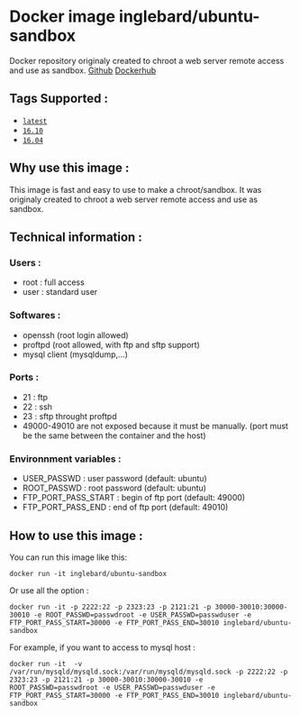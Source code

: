 # Docker image inglebard/ubuntu-sandbox
Docker repository originaly created to chroot a web server remote access and use as sandbox.
[Github](https://github.com/Inglebard/ubuntu-sandbox)
[Dockerhub](https://hub.docker.com/r/inglebard/ubuntu-sandbox/)

## Tags Supported :
* [`latest`](https://github.com/Inglebard/ubuntu-sandbox/blob/master/Dockerfile)
* [`16.10`](https://github.com/Inglebard/ubuntu-sandbox/blob/16.10/Dockerfile)
* [`16.04`](https://github.com/Inglebard/ubuntu-sandbox/blob/16.04/Dockerfile)


## Why use this image :

This image is fast and easy to use to make a chroot/sandbox. It was originaly created to chroot a web server remote access and use as sandbox.

## Technical information :

### Users :
* root : full access
* user : standard user

### Softwares :
* openssh (root login allowed)
* proftpd (root allowed, with ftp and sftp support)
* mysql client (mysqldump,...)

### Ports :
* 21 : ftp
* 22 : ssh
* 23 : sftp throught proftpd
* 49000-49010 are not exposed because it must be manually. (port must be the same between the container and the host)

### Environnment variables :

* USER_PASSWD : user password (default: ubuntu)
* ROOT_PASSWD : root password (default: ubuntu)
* FTP_PORT_PASS_START : begin of ftp port (default: 49000) 
* FTP_PORT_PASS_END : end of ftp port (default: 49010)

## How to use this image :

You can run this image like this:
```
docker run -it inglebard/ubuntu-sandbox
```

Or use all the option : 
```
docker run -it -p 2222:22 -p 2323:23 -p 2121:21 -p 30000-30010:30000-30010 -e ROOT_PASSWD=passwdroot -e USER_PASSWD=passwduser -e FTP_PORT_PASS_START=30000 -e FTP_PORT_PASS_END=30010 inglebard/ubuntu-sandbox
```

For example, if you want to access to mysql host : 
```
docker run -it  -v /var/run/mysqld/mysqld.sock:/var/run/mysqld/mysqld.sock -p 2222:22 -p 2323:23 -p 2121:21 -p 30000-30010:30000-30010 -e ROOT_PASSWD=passwdroot -e USER_PASSWD=passwduser -e FTP_PORT_PASS_START=30000 -e FTP_PORT_PASS_END=30010 inglebard/ubuntu-sandbox
```
